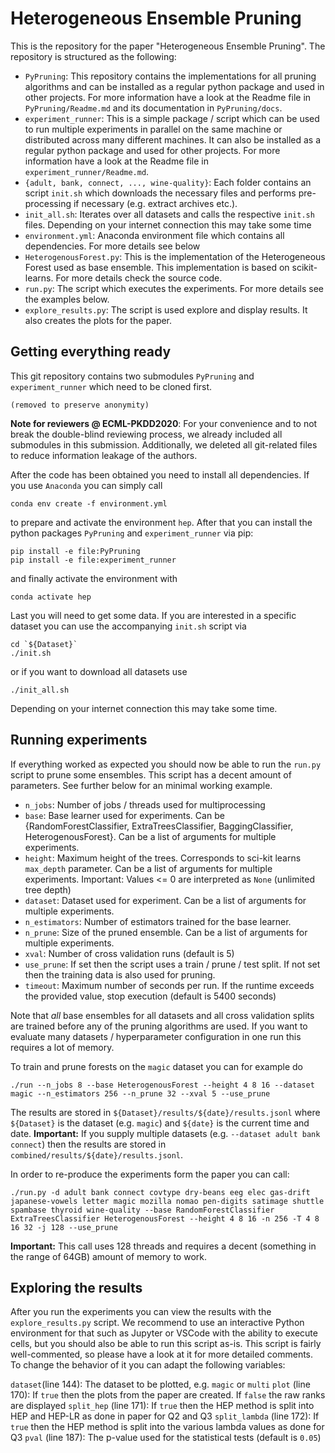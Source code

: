 # Heterogeneous Ensemble Pruning

This is the repository for the paper "Heterogeneous Ensemble Pruning". The repository is structured as the following:

- `PyPruning`: This repository contains the implementations for all pruning algorithms and can be installed as a regular python package and used in other projects. For more information have a look at the Readme file in `PyPruning/Readme.md` and its documentation in `PyPruning/docs`.
- `experiment_runner`: This is a simple package / script which can be used to run multiple experiments in parallel on the same machine or distributed across many different machines. It can also be installed as a regular python package and used for other projects. For more information have a look at the Readme file in `experiment_runner/Readme.md`.
- `{adult, bank, connect, ..., wine-quality}`: Each folder contains an script `init.sh` which downloads the necessary files and performs pre-processing if necessary (e.g. extract archives etc.). 
- `init_all.sh`: Iterates over all datasets and calls the respective `init.sh` files. Depending on your internet connection this may take some time
- `environment.yml`: Anaconda environment file which contains all dependencies. For more details see below
- `HeterogenousForest.py`: This is the implementation of the Heterogeneous Forest used as base ensemble. This implementation is based on scikit-learns. For more details check the source code.
- `run.py`: The script which executes the experiments. For more details see the examples below.
- `explore_results.py`: The script is used explore and display results. It also creates the plots for the paper.

## Getting everything ready

This git repository contains two submodules `PyPruning` and `experiment_runner` which need to be cloned first. 

    (removed to preserve anonymity)

**Note for reviewers @ ECML-PKDD2020**: For your convenience and to not break the double-blind reviewing process, we already included all submodules in this submission. Additionally, we deleted all git-related files to reduce information leakage of the authors.

After the code has been obtained you need to install all dependencies. If you use `Anaconda` you can simply call

    conda env create -f environment.yml

to prepare and activate the environment `hep`. After that you can install the python packages `PyPruning` and `experiment_runner` via pip:

    pip install -e file:PyPruning
    pip install -e file:experiment_runner

and finally activate the environment with

    conda activate hep

Last you will need to get some data. If you are interested in a specific dataset you can use the accompanying `init.sh` script via

    cd `${Dataset}`
    ./init.sh

or if you want to download all datasets use

    ./init_all.sh

Depending on your internet connection this may take some time.

## Running experiments

If everything worked as expected you should now be able to run the `run.py` script to prune some ensembles. This script has a decent amount of parameters. See further below for an minimal working example.

- `n_jobs`: Number of jobs / threads used for multiprocessing
- `base`: Base learner used for experiments. Can be {RandomForestClassifier, ExtraTreesClassifier, BaggingClassifier, HeterogenousForest}. Can be a list of arguments for multiple experiments. 
- `height`: Maximum height of the trees. Corresponds to sci-kit learns `max_depth` parameter. Can be a list of arguments for multiple experiments. Important: Values <= 0 are interpreted as `None` (unlimited tree depth)
- `dataset`: Dataset used for experiment. Can be a list of arguments for multiple experiments. 
- `n_estimators`: Number of estimators trained for the base learner.
- `n_prune`: Size of the pruned ensemble. Can be a list of arguments for multiple experiments. 
- `xval`: Number of cross validation runs (default is 5)
- `use_prune`: If set then the script uses a train / prune / test split. If not set then the training data is also used for pruning.
- `timeout`: Maximum number of seconds per run. If the runtime exceeds the provided value, stop execution (default is 5400 seconds)

Note that _all_ base ensembles for all datasets and all cross validation splits are trained before any of the pruning algorithms are used. If you want to evaluate many datasets / hyperparameter configuration in one run this requires a lot of memory. 

To train and prune forests on the `magic` dataset you can for example do

    ./run --n_jobs 8 --base HeterogenousForest --height 4 8 16 --dataset magic --n_estimators 256 --n_prune 32 --xval 5 --use_prune

The results are stored in `${Dataset}/results/${date}/results.jsonl` where `${Dataset}` is the dataset (e.g. `magic`) and `${date}` is the current time and date. **Important:** If you supply multiple datasets (e.g. `--dataset adult bank connect`) then the results are stored in `combined/results/${date}/results.jsonl`.

In order to re-produce the experiments form the paper you can call:

    ./run.py -d adult bank connect covtype dry-beans eeg elec gas-drift japanese-vowels letter magic mozilla nomao pen-digits satimage shuttle spambase thyroid wine-quality --base RandomForestClassifier ExtraTreesClassifier HeterogenousForest --height 4 8 16 -n 256 -T 4 8 16 32 -j 128 --use_prune

**Important:** This call uses 128 threads and requires a decent (something in the range of 64GB) amount of memory to work. 

## Exploring the results

After you run the experiments you can view the results with the `explore_results.py` script. We recommend to use an interactive Python environment for that such as Jupyter or VSCode with the ability to execute cells, but you should also be able to run this script as-is. This script is fairly well-commented, so please have a look at it for more detailed comments. To change the behavior of it you can adapt the following variables:

`dataset`(line 144): The dataset to be plotted, e.g. `magic` or `multi`
`plot` (line 170): If `true` then the plots from the paper are created. If `false` the raw ranks are displayed
`split_hep` (line 171): If `true` then the HEP method is split into HEP and HEP-LR as done in paper for Q2 and Q3
`split_lambda` (line 172): If `true` then the HEP method is split into the various lambda values as done for Q3
`pval` (line 187): The p-value used for the statistical tests (default is `0.05`)
